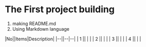 # The First project building
1. making README.md
2. Using Markdown language

|No||Items|Description|
|--||--|--|
| 1 ||  |  |
| 2 ||  |  |
| 3 ||  |  |
| 4 ||  |  |
